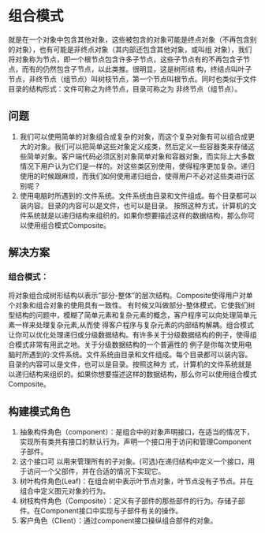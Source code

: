 # 组合模式
  就是在一个对象中包含其他对象，这些被包含的对象可能是终点对象（不再包含别的对象），也有可能是非终点对象（其内部还包含其他对象，或叫组
 对象），我们将对象称为节点，即一个根节点包含许多子节点，这些子节点有的不再包含子节点，而有的仍然包含子节点，以此类推。很明显，这是树形结
 构，终结点叫叶子节点，非终节点（组节点）叫树枝节点，第一个节点叫根节点。同时也类似于文件目录的结构形式：文件可称之为终节点，目录可称之为
 非终节点（组节点）。
 ## 问题
 1. 我们可以使用简单的对象组合成复杂的对象，而这个复杂对象有可以组合成更大的对象。我们可以把简单这些对象定义成类，然后定义一些容器类来存储这
 些简单对象。客户端代码必须区别对象简单对象和容器对象，而实际上大多数情况下用户认为它们是一样的。对这些类区别使用，使得程序更加复杂。递归
 使用的时候跟麻烦，而我们如何使用递归组合，使得用户不必对这些类进行区别呢？
 2. 使用电脑时所遇到的:文件系统。文件系统由目录和文件组成。每个目录都可以装内容。目录的内容可以是文件，也可以是目录。
    按照这种方式，计算机的文件系统就是以递归结构来组织的。如果你想要描述这样的数据结构，那么你可以使用组合模式Composite。
 
 ## 解决方案
 ### 组合模式：
 将对象组合成树形结构以表示“部分-整体”的层次结构。Composite使得用户对单个对象和组合对象的使用具有一致性。
 有时候又叫做部分-整体模式，它使我们树型结构的问题中，模糊了简单元素和复杂元素的概念，客户程序可以向处理简单元素一样来处理复杂元素,从而使
 得客户程序与复杂元素的内部结构解耦。组合模式让你可以优化处理递归或分级数据结构。有许多关于分级数据结构的例子，使得组合模式非常有用武之地。关于分级数据结构的一个普遍性的
 例子是你每次使用电脑时所遇到的:文件系统。文件系统由目录和文件组成。每个目录都可以装内容。目录的内容可以是文件，也可以是目录。按照这种方
 式，计算机的文件系统就是以递归结构来组织的。如果你想要描述这样的数据结构，那么你可以使用组合模式Composite。
 
 ## 构建模式角色
1. 抽象构件角色（component）：是组合中的对象声明接口，在适当的情况下，实现所有类共有接口的默认行为。声明一个接口用于访问和管理Component子部件。
2. 这个接口可  以用来管理所有的子对象。(可选)在递归结构中定义一个接口，用于访问一个父部件，并在合适的情况下实现它。  
3. 树叶构件角色(Leaf)：在组合树中表示叶节点对象，叶节点没有子节点。并在组合中定义图元对象的行为。
4. 树枝构件角色（Composite）：定义有子部件的那些部件的行为。存储子部件。在Component接口中实现与子部件有关的操作。
5. 客户角色（Client）：通过component接口操纵组合部件的对象。   